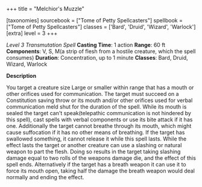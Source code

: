 +++
title = "Melchior's Muzzle"

[taxonomies]
sourcebook = ["Tome of Petty Spellcasters"]
spellbook = ["Tome of Petty Spellcasters"]
classes = ['Bard', 'Druid', 'Wizard', 'Warlock']
[extra]
level = 3
+++

*Level 3 Transmutation Spell*
**Casting Time**: 1 action
**Range**: 60 ft
**Components**: V, S, M(a strip of flesh from a hostile creature, which the spell consumes)
**Duration**: Concentration, up to 1 minute
**Classes**: Bard, Druid, Wizard, Warlock

**Description**


You target a creature size Large or smaller within range that has a mouth or other orifices used for communication. The target must succeed on a Constitution saving throw or its mouth and/or other orifices used for verbal communication meld shut for the duration of the spell. While its mouth is sealed the target can't speak(telepathic communication is not hindered by this spell), cast spells with verbal components or use its bite attack if it has one. Additionally the target cannot breathe through its mouth, which might cause suffocation if it has no other means of breathing. If the target has swallowed something, it cannot release it while this spell lasts. While the effect lasts the target or another creature can use a slashing or natural weapon to part the flesh. Doing so results in the target taking slashing damage equal to two rolls of the weapons damage die, and the effect of this spell ends. Alternatively if the target has a breath weapon it can use it to force its mouth open, taking half the damage the breath weapon would deal normally and ending the effect.





